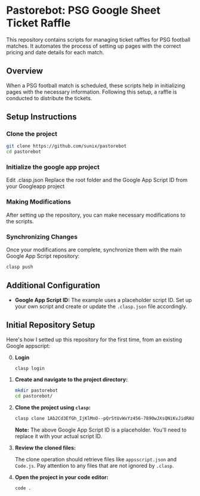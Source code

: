 # Pastorebot: PSG Google Sheet Ticket Raffle

This repository contains scripts for managing ticket raffles for PSG football matches. It automates the process of setting up pages with the correct pricing and date details for each match.

## Overview

When a PSG football match is scheduled, these scripts help in initializing pages with the necessary information. Following this setup, a raffle is conducted to distribute the tickets.

## Setup Instructions

### Clone the project
```bash
git clone https://github.com/sunix/pastorebot
cd pastorebot
```

### Initialize the google app project
Edit .clasp.json
Replace the root folder and the Google App Script ID from your Googleapp project

### Making Modifications

After setting up the repository, you can make necessary modifications to the scripts.

### Synchronizing Changes

Once your modifications are complete, synchronize them with the main Google App Script repository:

```bash
clasp push
```

## Additional Configuration

- **Google App Script ID:** The example uses a placeholder script ID. Set up your own script and create or update the `.clasp.json` file accordingly.

## Initial Repository Setup

Here's how I setted up this repository for the first time, from an existing Google appscript:

0. **Login**
   ```bash
   clasp login
   ```

1. **Create and navigate to the project directory:**

   ```bash
   mkdir pastorebot
   cd pastorebot/
   ```

2. **Clone the project using `clasp`:**

   ```bash
   clasp clone 1Ab2Cd3EfGh_IjKlMnO--pQrStUvWxYz456-7890wJXsQNiKvJidRAUra
   ```
   **Note:** The above Google App Script ID is a placeholder. You'll need to replace it with your actual script ID.

3. **Review the cloned files:**

   The clone operation should retrieve files like `appsscript.json` and `Code.js`. Pay attention to any files that are not ignored by `.clasp`.

4. **Open the project in your code editor:**

   ```bash
   code .
   ```

